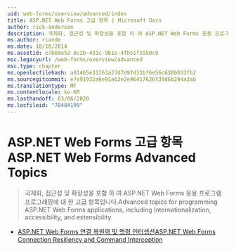 ```yaml
---
uid: web-forms/overview/advanced/index
title: ASP.NET Web Forms 고급 항목 | Microsoft Docs
author: rick-anderson
description: 국제화, 접근성 및 확장성을 포함 하 여 ASP.NET Web Forms 응용 프로그램 프로그래밍에 대 한 고급 항목입니다.
ms.author: riande
ms.date: 10/18/2014
ms.assetid: e7b68e52-8c2b-431c-9b1e-4fb51f1950c9
msc.legacyurl: /web-forms/overview/advanced
msc.type: chapter
ms.openlocfilehash: a91465e31263a27d7d9fd31bf6e56c630b033fb2
ms.sourcegitcommit: e7e91932a6e91a63e2e46417626f39d6b244a3ab
ms.translationtype: MT
ms.contentlocale: ko-KR
ms.lasthandoff: 03/06/2020
ms.locfileid: "78484199"
---
```

# <a name="aspnet-web-forms-advanced-topics"></a><span data-ttu-id="a2b98-103">ASP.NET Web Forms 고급 항목</span><span class="sxs-lookup"><span data-stu-id="a2b98-103">ASP.NET Web Forms Advanced Topics</span></span>

> <span data-ttu-id="a2b98-104">국제화, 접근성 및 확장성을 포함 하 여 ASP.NET Web Forms 응용 프로그램 프로그래밍에 대 한 고급 항목입니다.</span><span class="sxs-lookup"><span data-stu-id="a2b98-104">Advanced topics for programming ASP.NET Web Forms applications, including Internationalization, accessibility, and extensibility.</span></span>

- [<span data-ttu-id="a2b98-105">ASP.NET Web Forms 연결 복원력 및 명령 인터셉션</span><span class="sxs-lookup"><span data-stu-id="a2b98-105">ASP.NET Web Forms Connection Resiliency and Command Interception</span></span>](aspnet-web-forms-connection-resiliency-and-command-interception.md)
